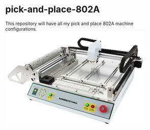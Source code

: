# pick-and-place-802A
This repository will have all my pick and place 802A machine configurations.
![pick and place](pick_and_place.png?raw=true "pick and place")<br>
